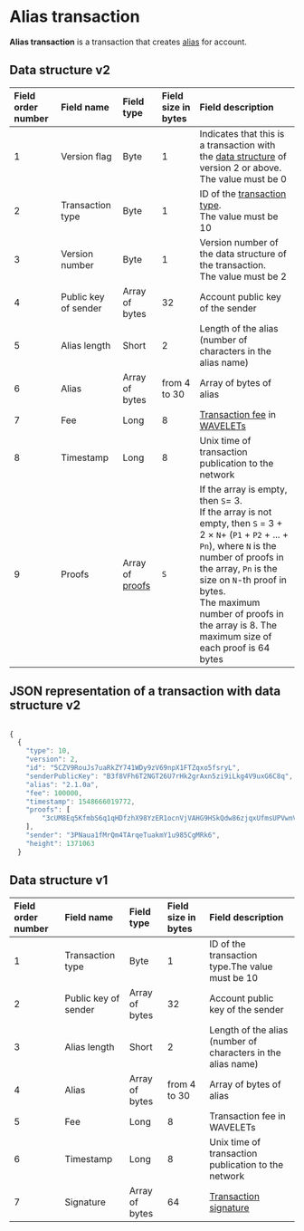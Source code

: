 # Alias transaction

**Alias transaction** is a transaction that creates [alias](/blockchain/alias.md) for account.

## Data structure v2

| Field order number | Field name | Field type | Field size in bytes | Field description |
| :--- | :--- | :--- | :--- | :--- |
| 1 | Version flag | Byte  | 1 | Indicates that this is a transaction with the [data structure](/blockchain/transaction-data-structure.md) of version 2 or above.</br> The value must be 0 |
| 2 | Transaction type | Byte  | 1 | ID of the [transaction type](/blockchain/transaction-type.md). </br> The value must be 10 |
| 3 | Version number | Byte | 1 | Version number of the data structure of the transaction.</br> The value must be  2 |
| 4 | Public key of sender | Array of bytes | 32 | Account public key of the sender |
| 5 | Alias length | Short | 2 | Length of the alias \(number of characters in the alias name\) |
| 6 | Alias | Array of bytes | from 4 to 30 | Array of bytes of alias |
| 7 | Fee | Long | 8 | [Transaction fee](/blockchain/transaction-fee.md) in [WAVELETs](/blockchain/token/wavelet.md) |
| 8 | Timestamp | Long | 8 | Unix time of transaction publication to the network |
| 9 | Proofs | Array of [proofs](/blockchain/transaction-proof.md) | `S` | If the array is empty, then `S`= 3. <br>If the array is not empty, then `S` = 3 + 2 × `N`+ (`P1` + `P2` + ... + `Pn`), where `N` is the number of proofs in the array, `Pn` is the size on `N`-th proof in bytes. <br>The maximum number of proofs in the array is 8. The maximum size of each proof is 64 bytes |

## JSON representation of a transaction with data structure v2

```js

{
  {
  	"type": 10,
  	"version": 2,
  	"id": "5CZV9RouJs7uaRkZY741WDy9zV69npX1FTZqxo5fsryL",
  	"senderPublicKey": "B3f8VFh6T2NGT26U7rHk2grAxn5zi9iLkg4V9uxG6C8q",
  	"alias": "2.1.0a",
  	"fee": 100000,
  	"timestamp": 1548666019772,
  	"proofs": [
  		"3cUM8Eq5KfmbS6q1qHDfzhX98YzER1ocnVjVAHG9HSkQdw86zjqxUfmsUPVwnVgwu5zatt3ETLnNFteobRMyR8bY"
  	],
  	"sender": "3PNaua1fMrQm4TArqeTuakmY1u985CgMRk6",
  	"height": 1371063
  }
```

## Data structure v1

| Field order number | Field name | Field type | Field size in bytes | Field description |
| :--- | :--- | :--- | :--- | :--- |
| 1 | Transaction type | Byte  | 1 | ID of the transaction type.The value must be 10 |
| 2 | Public key of sender | Array of bytes | 32 | Account public key of the sender |
| 3 | Alias length | Short | 2 | Length of the alias \(number of characters in the alias name\) |
| 4 | Alias | Array of bytes | from 4 to 30 | Array of bytes of alias |
| 5 | Fee | Long | 8 | Transaction fee in WAVELETs |
| 6 | Timestamp | Long | 8 | Unix time of transaction publication to the network |
| 7 | Signature | Array of bytes | 64 | [Transaction signature](/blockchain/transaction-signature) |
